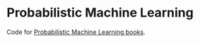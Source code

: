# Probabilistic Machine Learning

Code for [Probabilistic Machine Learning books](https://probml.github.io/pml-book/).